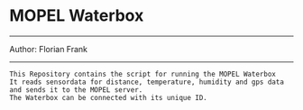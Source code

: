 MOPEL Waterbox
==========
___
Author: Florian Frank
___

```
This Repository contains the script for running the MOPEL Waterbox
It reads sensordata for distance, temperature, humidity and gps data
and sends it to the MOPEL server.
The Waterbox can be connected with its unique ID.
```